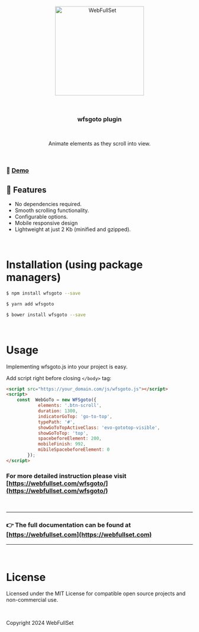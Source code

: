 <p align="center">
<br>
	<a href="https://webfullset.com" title="Visit WebFullSet home page">
		<img src="https://webfullset.com/wp-content/uploads/2024/08/WFS-logo.svg" alt="WebFullSet" width="240">
	</a>
</p>
<br>
<h3 align="center">wfsgoto plugin</h3>
<br>
<p align="center">Animate elements as they scroll into view.</p>
<br>

### 🚀 [Demo](https://webfullset.com/wfsgoto-demo/)

## 🌟 Features

- No dependencies required.
- Smooth scrolling functionality.
- Configurable options.
- Mobile responsive design
- Lightweight at just 2 Kb (minified and gzipped).

<br>

# Installation (using package managers)

```bash
$ npm install wfsgoto --save
```

```bash
$ yarn add wfsgoto
```

```bash
$ bower install wfsgoto --save
```

<br>

# Usage

Implementing wfsgoto.js into your project is easy.
<br>

Add script right before closing ``</body>`` tag:

```html
<script src="https://your_domain.com/js/wfsgoto.js"></script>
<script>
    const  WebGoTo = new WFSgoto({
            elements: '.btn-scroll',
            duration: 1300,
            indicatorGoTop: 'go-to-top',
            typePath: '#',
            showGoToTopActiveClass: 'evo-gototop-visible',
            showGoToTop: 'top',
            spacebeforeElement: 200,
            mobileFinish: 992,
            mibileSpacebeforeElement: 0
        });
</script>
```

### For more detailed instruction please visit [https://webfullset.com/wfsgoto/](https://webfullset.com/wfsgoto/)

<br>

---

###  👉 The full documentation can be found at [https://webfullset.com](https://webfullset.com)

---

<br>

# License

Licensed under the MIT License for compatible open source projects and non-commercial use.

<br>

Copyright 2024 WebFullSet
